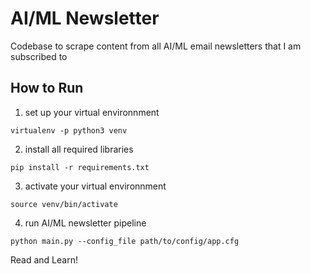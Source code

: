 # AI/ML Newsletter

Codebase to scrape content from all AI/ML email newsletters that I am subscribed to

## How to Run

1. set up your virtual environnment

```
virtualenv -p python3 venv
```

2. install all required libraries

```
pip install -r requirements.txt
```

3. activate your virtual environnment

```
source venv/bin/activate
```

4. run AI/ML newsletter pipeline

```
python main.py --config_file path/to/config/app.cfg
```

Read and Learn!